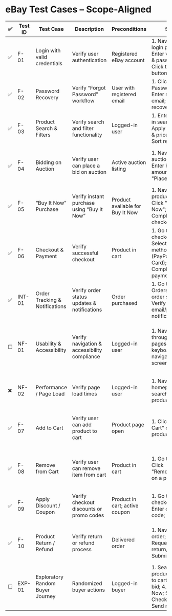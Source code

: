 # eBay Test Cases – Scope-Aligned

| ✅ | Test ID | Test Case                        | Description                                      | Preconditions          | Steps | Expected Result | Type | Priority |
|----|---------|---------------------------------|--------------------------------------------------|-----------------------|-------|----------------|------|----------|
|  ✅  | F-01   | Login with valid credentials     | Verify user authentication                       | Registered eBay account | 1. Navigate to login page; 2. Enter valid email & password; 3. Click the "Login" button | User successfully logged in | Functional / Manual / Automation | Critical |
| ✅  | F-02   | Password Recovery                | Verify “Forgot Password” workflow                | User with registered email | 1. Click "Forgot Password"; 2. Enter registered email; 3. Follow recovery link | Password reset email sent; user can reset password | Functional / Manual | High |
| ✅  | F-03   | Product Search & Filters         | Verify search and filter functionality           | Logged-in user | 1. Enter keyword in search bar; 2. Apply category & price filters; 3. Sort results | Results match search & filters | Functional / Manual / Automation | Critical |
| ✅   | F-04   | Bidding on Auction               | Verify user can place a bid on auction           | Active auction listing | 1. Navigate to auction page; 2. Enter bid amount; 3. Click "Place Bid" | Bid accepted; confirmation displayed; bid reflected in listing | Functional / Manual / Automation | Critical |
| ✅   | F-05   | “Buy It Now” Purchase            | Verify instant purchase using “Buy It Now”       | Product available for Buy It Now | 1. Navigate to product page; 2. Click "Buy It Now"; 3. Complete checkout | Order confirmed immediately; payment processed | Functional / Manual / Automation | Critical |
| ✅   | F-06   | Checkout & Payment               | Verify successful checkout                       | Product in cart | 1. Go to checkout; 2. Select payment method (PayPal/Credit Card); 3. Complete payment | Order confirmation displayed; payment successful | Functional / Manual / Automation | Critical |
| ✅   | INT-01 | Order Tracking & Notifications   | Verify order status updates & notifications      | Order purchased | 1. Go to "My Orders"; 2. View order status; 3. Verify email/push/SMS notification | Correct status displayed; notifications received | Integration / Manual | High |
| ☐  | NF-01  | Usability & Accessibility        | Verify navigation & accessibility compliance     | Logged-in user | 1. Navigate through key pages; 2. Test keyboard navigation & screen reader | Pages navigable via keyboard; elements accessible; text readable | Non-Functional / Manual | Medium |
| ❌   | NF-02  | Performance / Page Load          | Verify page load times                           | Logged-in user | 1. Navigate to homepage, search page, product page | Pages load within acceptable threshold (e.g., <3s) | Non-Functional / Manual / Automation | High |
| ✅  | F-07   | Add to Cart                      | Verify user can add product to cart              | Product page open | 1. Click "Add to Cart" on a product page | Product appears in cart with correct quantity and price | Functional / Manual / Automation | Critical |
| ✅   | F-08   | Remove from Cart                 | Verify user can remove item from cart            | Product in cart | 1. Go to cart; 2. Click "Remove/Delete" on a product | Product removed; cart updates correctly; totals recalculated | Functional / Manual / Automation | Critical |
| ✅   | F-09   | Apply Discount / Coupon          | Verify checkout discounts or promo codes         | Product in cart; active coupon | 1. Go to checkout; 2. Enter coupon code; 3. Apply | Discount applied; total price updated correctly | Functional / Manual / Automation | Medium |
| ✅  | F-10   | Product Return / Refund          | Verify return or refund process                  | Delivered order | 1. Navigate to order; 2. Request return/refund; 3. Submit request | Return request processed; refund issued correctly | Functional / Manual / Automation | High |
| ☐  | EXP-01 | Exploratory Random Buyer Journey | Randomized buyer actions                         | Logged-in buyer | 1. Search products; 2. Add to cart; 3. Place bid; 4. Buy It Now; 5. Checkout; 6. Send messages | No crashes; all flows behave correctly; defects logged | Exploratory / Manual | Medium |
